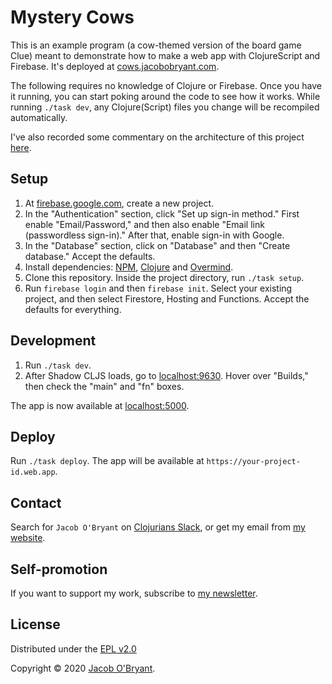 # Mystery Cows

This is an example program (a cow-themed version of the board game Clue) meant
to demonstrate how to make a web app with ClojureScript and Firebase. It's
deployed at [cows.jacobobryant.com](https://cows.jacobobryant.com).

The following requires no knowledge of Clojure or Firebase. Once you have it
running, you can start poking around the code to see how it works. While
running `./task dev`, any Clojure(Script) files you change will be recompiled
automatically.

I've also recorded some commentary on the architecture of this project [here](https://www.youtube.com/watch?v=c6CylfdcsTo).

## Setup

1. At [firebase.google.com](https://firebase.google.com), create a new project.
2. In the "Authentication" section, click "Set up sign-in method." First enable
   "Email/Password," and then also enable "Email link (passwordless sign-in)."
   After that, enable sign-in with Google.
3. In the "Database" section, click on "Database" and then "Create database."
   Accept the defaults.
4. Install dependencies: [NPM](https://www.npmjs.com/get-npm),
   [Clojure](https://clojure.org/guides/getting_started) and
   [Overmind](https://github.com/DarthSim/overmind).
5. Clone this repository. Inside the project directory, run `./task setup`.
6. Run `firebase login` and then `firebase init`. Select your existing project,
   and then select Firestore, Hosting and Functions. Accept the defaults for
   everything.

## Development

1. Run `./task dev`.
2. After Shadow CLJS loads, go to [localhost:9630](http://localhost:9630).
   Hover over "Builds," then check the "main" and "fn" boxes.

The app is now available at [localhost:5000](http://localhost:5000).

## Deploy

Run `./task deploy`. The app will be available at
`https://your-project-id.web.app`.

## Contact

Search for `Jacob O'Bryant` on [Clojurians Slack](http://clojurians.net), or
get my email from [my website](https://jacobobryant.com).

## Self-promotion

If you want to support my work, subscribe to [my newsletter](https://findka.com/subscribe/).

## License

Distributed under the [EPL v2.0](LICENSE)

Copyright &copy; 2020 [Jacob O'Bryant](https://jacobobryant.com).
